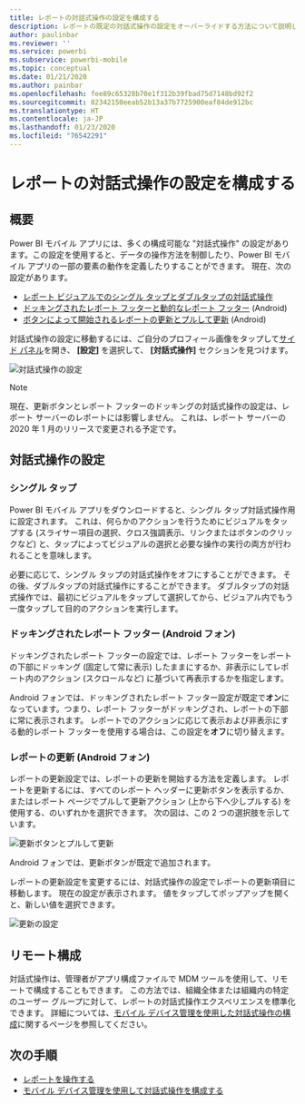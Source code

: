```yaml
---
title: レポートの対話式操作の設定を構成する
description: レポートの既定の対話式操作の設定をオーバーライドする方法について説明します。
author: paulinbar
ms.reviewer: ''
ms.service: powerbi
ms.subservice: powerbi-mobile
ms.topic: conceptual
ms.date: 01/21/2020
ms.author: painbar
ms.openlocfilehash: fee89c65328b70e1f312b39fbad75d7148bd92f2
ms.sourcegitcommit: 02342150eeab52b13a37b7725900eaf84de912bc
ms.translationtype: HT
ms.contentlocale: ja-JP
ms.lasthandoff: 01/23/2020
ms.locfileid: "76542291"
---
```

# <a name="configure-report-interaction-settings"></a>レポートの対話式操作の設定を構成する

## <a name="overview"></a>概要

Power BI モバイル アプリには、多くの構成可能な "対話式操作" の設定があります。この設定を使用すると、データの操作方法を制御したり、Power BI モバイル アプリの一部の要素の動作を定義したりすることができます。 現在、次の設定があります。
* [レポート ビジュアルでのシングル タップとダブルタップの対話式操作](#single-tap)
* [ドッキングされたレポート フッターと動的なレポート フッター](#docked-report-footer-android-phones) (Android)
* [ボタンによって開始されるレポートの更新とプルして更新](#report-refresh-android-phones) (Android)

対話式操作の設定に移動するには、ご自分のプロフィール画像をタップして[サイド パネル](./mobile-apps-home-page.md#header)を開き、 **[設定]** を選択して、 **[対話式操作]** セクションを見つけます。

![対話式操作の設定](./media/mobile-app-interaction-settings/powerbi-mobile-app-interactions-section.png)

>[!NOTE]
>現在、更新ボタンとレポート フッターのドッキングの対話式操作の設定は、レポート サーバーのレポートには影響しません。 これは、レポート サーバーの 2020 年 1 月のリリースで変更される予定です。

## <a name="interaction-settings"></a>対話式操作の設定

### <a name="single-tap"></a>シングル タップ
Power BI モバイル アプリをダウンロードすると、シングル タップ対話式操作用に設定されます。 これは、何らかのアクションを行うためにビジュアルをタップする (スライサー項目の選択、クロス強調表示、リンクまたはボタンのクリックなど) と、タップによってビジュアルの選択と必要な操作の実行の両方が行われることを意味します。

必要に応じて、シングル タップの対話式操作をオフにすることができます。 その後、ダブルタップの対話式操作にすることができます。 ダブルタップの対話式操作では、最初にビジュアルをタップして選択してから、ビジュアル内でもう一度タップして目的のアクションを実行します。

### <a name="docked-report-footer-android-phones"></a>ドッキングされたレポート フッター (Android フォン)

ドッキングされたレポート フッターの設定では、レポート フッターをレポートの下部にドッキング (固定して常に表示) したままにするか、非表示にしてレポート内のアクション (スクロールなど) に基づいて再表示するかを指定します。

Android フォンでは、ドッキングされたレポート フッター設定が既定で**オン**になっています。つまり、レポート フッターがドッキングされ、レポートの下部に常に表示されます。 レポートでのアクションに応じて表示および非表示にする動的レポート フッターを使用する場合は、この設定を**オフ**に切り替えます。

### <a name="report-refresh-android-phones"></a>レポートの更新 (Android フォン)

レポートの更新設定では、レポートの更新を開始する方法を定義します。 レポートを更新するには、すべてのレポート ヘッダーに更新ボタンを表示するか、またはレポート ページでプルして更新アクション (上から下へ少しプルする) を使用する、のいずれかを選択できます。 次の図は、この 2 つの選択肢を示しています。 

![更新ボタンとプルして更新](./media/mobile-app-interaction-settings/powerbi-mobile-app-interactions-refresh-button-versus-pull.png)

Android フォンでは、更新ボタンが既定で追加されます。

レポートの更新設定を変更するには、対話式操作の設定でレポートの更新項目に移動します。 現在の設定が表示されます。 値をタップしてポップアップを開くと、新しい値を選択できます。

![更新の設定](./media/mobile-app-interaction-settings/powerbi-mobile-app-interactions-set-refresh.png)

## <a name="remote-configuration"></a>リモート構成

対話式操作は、管理者がアプリ構成ファイルで MDM ツールを使用して、リモートで構成することもできます。 この方法では、組織全体または組織内の特定のユーザー グループに対して、レポートの対話式操作エクスペリエンスを標準化できます。 詳細については、[モバイル デバイス管理を使用した対話式操作の構成](./mobile-app-configuration.md)に関するページを参照してください。


## <a name="next-steps"></a>次の手順
* [レポートを操作する](./mobile-reports-in-the-mobile-apps.md#interact-with-reports)
* [モバイル デバイス管理を使用して対話式操作を構成する](./mobile-app-configuration.md)
